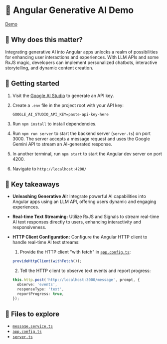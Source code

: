 # 🤖 Angular Generative AI Demo

[Demo](https://github.com/c-o-l-i-n/test-video/assets/40863449/5e1c3228-c421-4988-a19c-ac98a57d17ff)

## 🤔 Why does this matter?

Integrating generative AI into Angular apps unlocks a realm of possibilities for enhancing user interactions and experiences. With LLM APIs and some RxJS magic, developers can implement personalized chatbots, interactive storytelling, and dynamic content creation.

## 🏃 Getting started

1. Visit the [Google AI Studio](https://aistudio.google.com/app/apikey) to generate an API key.

2. Create a `.env` file in the project root with your API key:

   ```
   GOOGLE_AI_STUDIO_API_KEY=paste-api-key-here
   ```

3. Run `npm install` to install dependencies.

4. Run `npm run server` to start the backend server (`server.ts`) on port 3000. The server accepts a message request and uses the Google Gemini API to stream an AI-generated response.

5. In another terminal, run `npm start` to start the Angular dev server on port 4200.

6. Navigate to `http://localhost:4200/`

## 🔑 Key takeaways

- **Unleashing Generative AI:** Integrate powerful AI capabilities into Angular apps using an LLM API, offering users dynamic and engaging experiences.

- **Real-time Text Streaming:** Utilize RxJS and Signals to stream real-time AI text responses directly to users, enhancing interactivity and responsiveness.

- **HTTP Client Configuration:** Configure the Angular HTTP client to handle real-time AI text streams:

  1. Provide the HTTP client "with fetch" in [`app.config.ts`](src/app/app.config.ts):

  ```typescript
  provideHttpClient(withFetch());
  ```

  2. Tell the HTTP client to observe text events and report progress:

  ```typescript
  this.http.post('http://localhost:3000/message', prompt, {
    observe: 'events',
    responseType: 'text',
    reportProgress: true,
  });
  ```

## 🔭 Files to explore

- [`message.service.ts`](src/app/message.service.ts)
- [`app.config.ts`](src/app/app.config.ts)
- [`server.ts`](src/server.ts)
